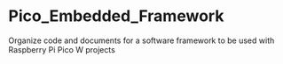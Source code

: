 # Pico_Embedded_Framework
Organize code and documents for a software framework to be used with Raspberry Pi Pico W projects
